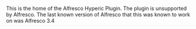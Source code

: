 This is the home of the Alfresco Hyperic Plugin.  The plugin is unsupported by Alfresco. The last known version of Alfresco that this was known to work on was Alfresco 3.4